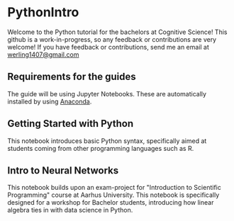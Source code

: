 # PythonIntro

Welcome to the Python tutorial for the bachelors at Cognitive Science! This github is a work-in-progress, so any feedback or contributions are very welcome! If you have feedback or contributions, send me an email at werling1407@gmail.com

## Requirements for the guides

The guide will be using Jupyter Notebooks. These are automatically installed by using [Anaconda](https://www.anaconda.com/products/individual). 

## Getting Started with Python

This notebook introduces basic Python syntax, specifically aimed at students coming from other programming languages such as R.

## Intro to Neural Networks

This notebook builds upon an exam-project for "Introduction to Scientific Programming" course at Aarhus University. This notebook is specifically designed for a workshop for Bachelor students, introducing how linear algebra ties in with data science in Python. 
